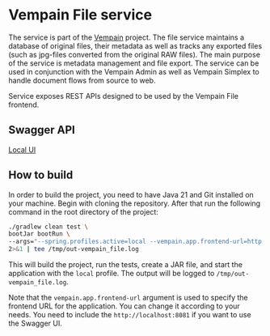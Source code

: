 # Vempain File service

The service is part of the [Vempain](https://vempain.poltsi.fi/) project. The file service maintains a database of original files, their metadata as well as
tracks any exported files (such as jpg-files converted from the original RAW files). The main purpose of the service is metadata management and file export. The
service can be used in conjunction with the Vempain Admin as well as Vempain Simplex to handle document flows from source to web.

Service exposes REST APIs designed to be used by the Vempain File frontend.

## Swagger API

[Local UI](http://localhost:8081/actuator/swagger-ui/index.html)

## How to build

In order to build the project, you need to have Java 21 and Git installed on your machine. Begin with cloning the repository. After that run the following
command in the root directory of the project:

```bash
./gradlew clean test \
bootJar bootRun \
--args="--spring.profiles.active=local --vempain.app.frontend-url=http://localhost:3000,http://localhost:8081" \
2>&1 | tee /tmp/out-vempain_file.log
```

This will build the project, run the tests, create a JAR file, and start the application with the `local` profile. The output will be logged to
`/tmp/out-vempain_file.log`.

Note that the `vempain.app.frontend-url` argument is used to specify the frontend URL for the application. You can change it according to your needs. You need
to include the `http://localhost:8081` if you want to use the Swagger UI.
